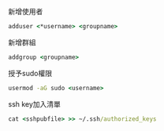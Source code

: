 
新增使用者
```cmd
adduser <*username> <groupname>
```

新增群組
```cmd
addgroup <groupname>
```

授予sudo權限
```cmd
usermod -aG sudo <username>
```

ssh key加入清單
```cmd
cat <sshpubfile> >> ~/.ssh/authorized_keys
```
